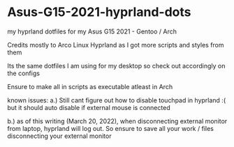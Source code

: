 # Asus-G15-2021-hyprland-dots
my hyprland dotfiles for my Asus G15 2021 - Gentoo / Arch

Credits mostly to Arco Linux Hyprland as I got more scripts and styles from them


Its the same dotfiles I am using for my desktop so check out accordingly on the configs

Ensure to make all in scripts as executable atleast in Arch

known issues:
a.) Still cant figure out how to disable touchpad in hyprland :( but it should auto disable if external mouse is connected

b.) as of this writing (March 20, 2022), when disconnecting external monitor from laptop, hyprland will log out. So ensure to save all your work / files
disconnecting your external monitor
